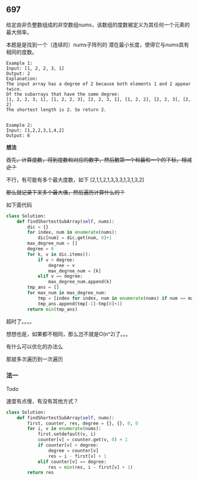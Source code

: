 ## 697

给定由非负整数组成的非空数组nums，该数组的度数被定义为其任何一个元素的最大频率。

本题是是找到一个（连续的）nums子阵列的 潜在最小长度，使得它与nums具有相同的度数。

```
Example 1:
Input: [1, 2, 2, 3, 1]
Output: 2
Explanation: 
The input array has a degree of 2 because both elements 1 and 2 appear twice.
Of the subarrays that have the same degree:
[1, 2, 2, 3, 1], [1, 2, 2, 3], [2, 2, 3, 1], [1, 2, 2], [2, 2, 3], [2, 2]
The shortest length is 2. So return 2.


Example 2:
Input: [1,2,2,3,1,4,2]
Output: 6
```

**想法**

~~首先，计算度数，得到度数和对应的数字，然后数第一个和最和一个的下标，相减之？~~

不行，有可能有多个最大度数，如下
[2,1,1,2,1,3,3,3,1,3,1,3,2]

~~那么就记录下来多个最大值，然后遍历计算什么的？~~

如下面代码

```py
class Solution:
    def findShortestSubArray(self, nums):
        dic = {}
        for index, num in enumerate(nums):
            dic[num] = dic.get(num, 0)+1
        max_degree_num = []
        degree = 0
        for k, v in dic.items():
            if v > degree:
                degree = v
                max_degree_num = [k]
            elif v == degree:
                max_degree_num.append(k)
        tmp_ans = []
        for max_num in max_degree_num:
            tmp = [index for index, num in enumerate(nums) if num == max_num]
            tmp_ans.append(tmp[-1]-tmp[0]+1)
        return min(tmp_ans)

```

超时了。。。。

想想也是，如果都不相同，那么岂不就是O(n^2)了。。。

有什么可以优化的办法么

那就多次遍历到一次遍历

### 法一

Todo

速度有点慢，有没有其他方式？

```py
class Solution:
    def findShortestSubArray(self, nums):
        first, counter, res, degree = {}, {}, 0, 0
        for i, v in enumerate(nums):
            first.setdefault(v, i)
            counter[v] = counter.get(v, 0) + 1
            if counter[v] > degree:
                degree = counter[v]
                res = i - first[v] + 1
            elif counter[v] == degree:
                res = min(res, i - first[v] + 1)
        return res

```

